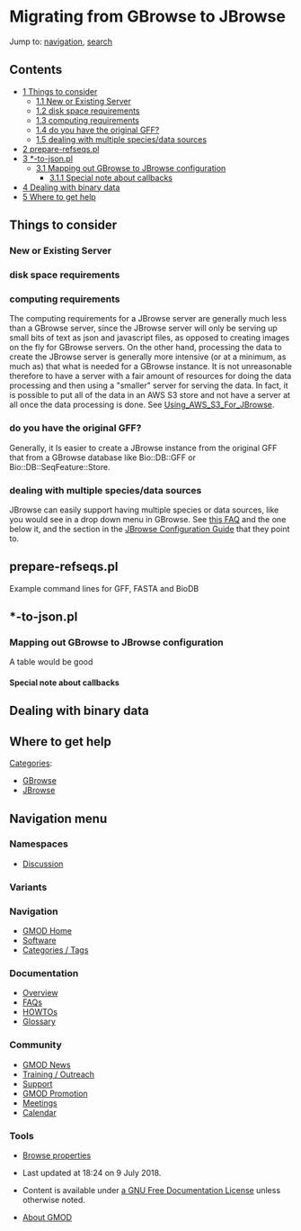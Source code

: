 



<span id="top"></span>




# <span dir="auto">Migrating from GBrowse to JBrowse</span>






Jump to: [navigation](#mw-navigation), [search](#p-search)



## Contents



- [<span class="tocnumber">1</span> <span class="toctext">Things to
  consider</span>](#Things_to_consider)
  - [<span class="tocnumber">1.1</span> <span class="toctext">New or
    Existing Server</span>](#New_or_Existing_Server)
  - [<span class="tocnumber">1.2</span> <span class="toctext">disk space
    requirements</span>](#disk_space_requirements)
  - [<span class="tocnumber">1.3</span> <span class="toctext">computing
    requirements</span>](#computing_requirements)
  - [<span class="tocnumber">1.4</span> <span class="toctext">do you
    have the original GFF?</span>](#do_you_have_the_original_GFF.3F)
  - [<span class="tocnumber">1.5</span> <span class="toctext">dealing
    with multiple species/data
    sources</span>](#dealing_with_multiple_species.2Fdata_sources)
- [<span class="tocnumber">2</span>
  <span class="toctext">prepare-refseqs.pl</span>](#prepare-refseqs.pl)
- [<span class="tocnumber">3</span>
  <span class="toctext">\*-to-json.pl</span>](#.2A-to-json.pl)
  - [<span class="tocnumber">3.1</span> <span class="toctext">Mapping
    out GBrowse to JBrowse
    configuration</span>](#Mapping_out_GBrowse_to_JBrowse_configuration)
    - [<span class="tocnumber">3.1.1</span>
      <span class="toctext">Special note about
      callbacks</span>](#Special_note_about_callbacks)
- [<span class="tocnumber">4</span> <span class="toctext">Dealing with
  binary data</span>](#Dealing_with_binary_data)
- [<span class="tocnumber">5</span> <span class="toctext">Where to get
  help</span>](#Where_to_get_help)



## <span id="Things_to_consider" class="mw-headline">Things to consider</span>

### <span id="New_or_Existing_Server" class="mw-headline">New or Existing Server</span>

### <span id="disk_space_requirements" class="mw-headline">disk space requirements</span>

### <span id="computing_requirements" class="mw-headline">computing requirements</span>

The computing requirements for a JBrowse server are generally much less
than a GBrowse server, since the JBrowse server will only be serving up
small bits of text as json and javascript files, as opposed to creating
images on the fly for GBrowse servers. On the other hand, processing the
data to create the JBrowse server is generally more intensive (or at a
minimum, as much as) that what is needed for a GBrowse instance. It is
not unreasonable therefore to have a server with a fair amount of
resources for doing the data processing and then using a "smaller"
server for serving the data. In fact, it is possible to put all of the
data in an AWS S3 store and not have a server at all once the data
processing is done. See
[Using_AWS_S3_For_JBrowse](Using_AWS_S3_For_JBrowse "Using AWS S3 For JBrowse").

### <span id="do_you_have_the_original_GFF.3F" class="mw-headline">do you have the original GFF?</span>

Generally, it Is easier to create a JBrowse instance from the original
GFF that from a GBrowse database like Bio::DB::GFF or
Bio::DB::SeqFeature::Store.

### <span id="dealing_with_multiple_species.2Fdata_sources" class="mw-headline">dealing with multiple species/data sources</span>

JBrowse can easily support having multiple species or data sources, like
you would see in a drop down menu in GBrowse. See [this
FAQ](JBrowse_FAQ#How_do_I_set_up_multiple_genomes_in_a_single_jbrowse_instance.3F "JBrowse FAQ")
and the one below it, and the section in the [JBrowse Configuration
Guide](JBrowse_Configuration_Guide "JBrowse Configuration Guide") that
they point to.

## <span id="prepare-refseqs.pl" class="mw-headline">prepare-refseqs.pl</span>

Example command lines for GFF, FASTA and BioDB

## <span id=".2A-to-json.pl" class="mw-headline">\*-to-json.pl</span>

### <span id="Mapping_out_GBrowse_to_JBrowse_configuration" class="mw-headline">Mapping out GBrowse to JBrowse configuration</span>

A table would be good

#### <span id="Special_note_about_callbacks" class="mw-headline">Special note about callbacks</span>

## <span id="Dealing_with_binary_data" class="mw-headline">Dealing with binary data</span>

## <span id="Where_to_get_help" class="mw-headline">Where to get help</span>




[Categories](Special%3ACategories "Special%3ACategories"):

- [GBrowse](Category%3AGBrowse "Category%3AGBrowse")
- [JBrowse](Category%3AJBrowse "Category%3AJBrowse")






## Navigation menu



### Namespaces


- <span id="ca-talk"><a
  href="http://gmod.org/mediawiki/index.php?title=Talk:Migrating_from_GBrowse_to_JBrowse&amp;action=edit&amp;redlink=1"
  accesskey="t"
  title="Discussion about the content page [t]">Discussion</a></span>


### 

### Variants[](#)








<a href="Main_Page"
style="background-image: url(../images/GMOD-cogs.png);"
title="Visit the main page"></a>


### Navigation



- <span id="n-GMOD-Home">[GMOD Home](Main_Page)</span>
- <span id="n-Software">[Software](GMOD_Components)</span>
- <span id="n-Categories-.2F-Tags">[Categories /
  Tags](Categories)</span>




### Documentation



- <span id="n-Overview">[Overview](Overview)</span>
- <span id="n-FAQs">[FAQs](Category%3AFAQ)</span>
- <span id="n-HOWTOs">[HOWTOs](Category%3AHOWTO)</span>
- <span id="n-Glossary">[Glossary](Glossary)</span>




### Community



- <span id="n-GMOD-News">[GMOD News](GMOD_News)</span>
- <span id="n-Training-.2F-Outreach">[Training /
  Outreach](Training_and_Outreach)</span>
- <span id="n-Support">[Support](Support)</span>
- <span id="n-GMOD-Promotion">[GMOD Promotion](GMOD_Promotion)</span>
- <span id="n-Meetings">[Meetings](Meetings)</span>
- <span id="n-Calendar">[Calendar](Calendar)</span>




### Tools

- <span id="t-smwbrowselink"><a href="Special%3ABrowse/Migrating_from_GBrowse_to_JBrowse"
  rel="smw-browse">Browse properties</a></span>



- <span id="footer-info-lastmod">Last updated at 18:24 on 9 July
  2018.</span>
<!-- - <span id="footer-info-viewcount">9,142 page views.</span> -->
- <span id="footer-info-copyright">Content is available under
  <a href="http://www.gnu.org/licenses/fdl-1.3.html" class="external"
  rel="nofollow">a GNU Free Documentation License</a> unless otherwise
  noted.</span>

<!-- -->

- <span id="footer-places-about">[About
  GMOD](GMOD%3AAbout "GMOD%3AAbout")</span>

<!-- -->




